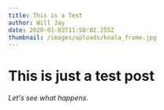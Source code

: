 ```yaml
---
title: This is a Test
author: Will Jay
date: 2020-01-03T11:50:02.255Z
thumbnail: /images/uploads/koala_frame.jpg
---
```


# This is just a test post

_Let's see what happens._
